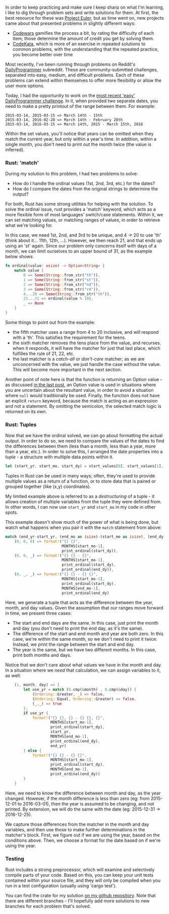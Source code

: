 In order to keep practicing and make sure I keep sharp on what I'm learning, I like to dig through problem sets and write solutions for them. At first, the best resource for these was [Project Euler](https://projecteuler.net), but as time went on, new projects came about that presented problems in slightly different ways:

* [Codewars](http://codewars.com) gamifies the process a bit, by rating the difficulty of each item; those determine the amount of credit you get by solving them.
* [CodeKata](http://codekata.com), which is more of an exercise in repeated solutions to common problems, with the understanding that the repeated practice, you become better over time

Most recently, I've been running through problems on Reddit's [DailyProgrammer](http://reddit.com/r/dailyprogrammer) subreddit. These are community-submitted challenges, separated into easy, medium, and difficult problems. Each of these problems can extend within themselves to offer more flexibility or allow the user more options.

Today, I had the opportunity to work on the [most recent 'easy' DailyProgrammer challenge](http://www.reddit.com/r/dailyprogrammer/comments/2ygsxs/20150309_challenge_205_easy_friendly_date_ranges/). In it, when provided two separate dates, you need to make a pretty printout of the range between them. For example:
```plaintext
2015-03-14, 2015-03-15 => March 14th - 15th
2015-03-14, 2016-02-28 => March 14th - February 28th
2015-03-14, 2016-03-15 => March 14th, 2015 - March 15th, 2016
```
Within the set values, you'll notice that years can be omitted when they match the current year, but only within a year's time. In addition, within a single month, you don't need to print out the month twice (the value is inferred).

### Rust: 'match'

During my solution to this problem, I had two problems to solve:

* How do I handle the ordinal values (1st, 2nd, 3rd, etc.) for the dates?
* How do I compare the dates from the original strings to determine the output?

For both, Rust has some strong utilities for helping with the solution. To solve the ordinal issue, rust provides a 'match' keyword, which acts as a more flexible form of most languages' switch/case statements. Within it, we can set matching values, or matching ranges of values, in order to retrieve what we're looking for.

In this case, we need 1st, 2nd, and 3rd to be unique, and 4 -> 20 to use 'th' (think about it... 11th, 12th, ...). However, we then reach 21, and that ends up using an 'st' again. Since our problem only concerns itself with days of a month, we can limit ourselves to an upper bound of 31, as the example below shows:

```rust
fn ordinal(value: usize) -> Option<String> {
    match value {
        0 => Some(String::from_str("th")),
        1 => Some(String::from_str("st")),
        2 => Some(String::from_str("nd")),
        3 => Some(String::from_str("rd")),
        4...20 => Some(String::from_str("th")),
        21...31 => ordinal(value % 10),
        _ => None
    }
}
```

Some things to point out from the example:

* the fifth matcher uses a range from 4 to 20 inclusive, and will respond with a 'th'. This satisfies the requirement for the teens.
* the sixth matcher removes the tens place from the value, and recurses. when it responds, it will have the matcher for just that last place, which fulfilles the rule of 21, 22, etc.
* the last matcher is a *catch-all* or *don't-care* matcher; as we are unconcerned with the value, we just handle the case without the value. This will become more important in the next section.

Another point of note here is that the function is returning an Option value - as discussed [in the last post](/posts/rust-non-systems-programmer), an Option value is used in situations where you are uncertain about the resultant value, in order to avoid a situation where `null` would traditionally be used. Finally, the function does not have an explicit `return` keyword, because the match is acting as an expression and not a statement. By omitting the semicolon, the selected match logic is returned on its own.

### Rust: Tuples

Now that we have the ordinal solved, we can go about formatting the actual output. In order to do so, we need to compare the values of the dates to find the differences between them (less than a month, less than a year, more than a year, etc.). In order to solve this, I arranged the date properties into a *tuple* - a structure with multiple data points within it.

```rust
let (start_yr, start_mo, start_dy) = start_values[0], start_values[1], start_values[2];
```

Tuples in Rust can be used in many ways; often, they're used to provide multiple values as a return of a function, or to store data that is paired or grouped together (like (x,y) coordinates).

My limited example above is referred to as a *destructuring* of a tuple - it allows creation of multiple variables from the tuple they were defined from. In other words, I can now use `start_yr` and `start_mo` in my code in other spots.

This example doesn't show much of the power of what is being done, but watch what happens when you pair it with the `match` statement from above:

```rust
match (end_yr-start_yr, (end_mo as isize)-(start_mo as isize), (end_dy as isize)-(start_dy as isize)) {
    (0, 0, 0) => format!("{} {}",
                         MONTHS[start_mo-1],
                         print_ordinal(start_dy)),
    (0, 0, _) => format!("{} {} - {}",
                         MONTHS[start_mo-1],
                         print_ordinal(start_dy),
                         print_ordinal(end_dy)),
    (0, _, _) => format!("{} {} - {} {}",
                         MONTHS[start_mo-1],
                         print_ordinal(start_dy),
                         MONTHS[end_mo-1],
                         print_ordinal(end_dy)
```

Here, we generate a tuple that acts as the difference between the year, month, and day values. Given the assumption that our ranges move forward in time, we present three cases:

* The start and end days are the same. In this case, just print the month and day (you don't need to print the end day, as it's the same).
* The difference of the start and end month and year are both zero. In this case, we're within the same month, so we don't need to print it twice. Instead, we print the range between the start and end day.
* The year is the same, but we have two different months. In this case, print both months and days.

Notice that we don't care about what values we have in the month and day. In a situation where we *need* that calculation, we can assign variables to it, as well:

```rust
    (1, month, day) => {
        let use_yr = match (0.cmp(&month) , 0.cmp(&day)) {
            (Ordering::Greater, _) => false,
            (Ordering::Equal, Ordering::Greater) => false,
            (_,_) => true
        };
        if use_yr {
            format!("{} {}, {} - {} {}, {}",
                    MONTHS[start_mo-1],
                    print_ordinal(start_dy),
                    start_yr,
                    MONTHS[end_mo-1],
                    print_ordinal(end_dy),
                    end_yr)
        } else {
            format!("{} {} - {} {}",
                    MONTHS[start_mo-1],
                    print_ordinal(start_dy),
                    MONTHS[end_mo-1],
                    print_ordinal(end_dy))
        }
    }
```

Here, we need to know the difference between month and day, as the year changed. However, if the month difference is less than zero (eg: from 2015-12-01 to 2016-03-01), then the year is assumed to be changing, and not printed. By extension, we will do the same with the date (eg: 2015-12-31 -> 2016-12-25).

We capture those differences from the matcher in the month and day variables, and then use those to make further determinations in the matcher's block. First, we figure out if we are using the year, based on the conditions above. Then, we choose a format for the date based on if we're using the year.

### Testing

Rust includes a strong preprocessor, which will examine and selectively compile parts of your code. Based on this, you can keep your unit tests contained within your source file, and they will only be compiled when you run in a test configuration (usually using 'cargo test').

You can find the crate for my solution [on my github repository](https://github.com/ballpointcarrot/rust-dailyprogrammer/tree/205). Note that there are different branches - I'll hopefully add more solutions to new branches for each problem that's solved.
